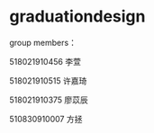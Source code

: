 # graduationdesign
 
 group members：
 
 518021910456 李萱
 
 518021910515 许嘉琦
 
 518021910375 廖苡辰
 
 510830910007 方拯
